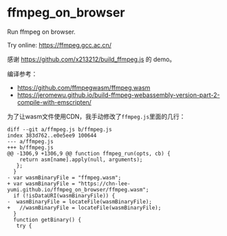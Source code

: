 # ffmpeg_on_browser

Run ffmpeg on browser.

Try online: https://ffmpeg.gcc.ac.cn/

感谢 https://github.com/x213212/build_ffmpeg.js 的 demo。

编译参考：
- https://github.com/ffmpegwasm/ffmpeg.wasm
- https://jeromewu.github.io/build-ffmpeg-webassembly-version-part-2-compile-with-emscripten/

为了让wasm文件使用CDN，我手动修改了`ffmpeg.js`里面的几行：

```
diff --git a/ffmpeg.js b/ffmpeg.js
index 383d762..e0e5ee9 100644
--- a/ffmpeg.js
+++ b/ffmpeg.js
@@ -1306,9 +1306,9 @@ function ffmpeg_run(opts, cb) {
    return asm[name].apply(null, arguments);
   };
  }
- var wasmBinaryFile = "ffmpeg.wasm";
+ var wasmBinaryFile = "https://chn-lee-yumi.github.io/ffmpeg_on_browser/ffmpeg.wasm";
  if (!isDataURI(wasmBinaryFile)) {
-  wasmBinaryFile = locateFile(wasmBinaryFile);
+   //wasmBinaryFile = locateFile(wasmBinaryFile);
  }
  function getBinary() {
   try {
```